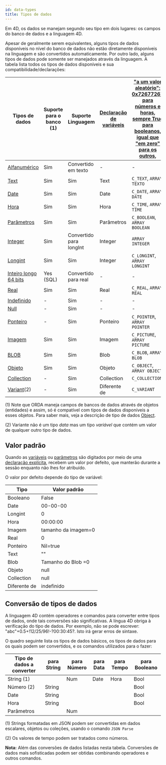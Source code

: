 ```yaml
---
id: data-types
title: Tipos de dados
---
```


Em 4D, os dados se manejam segundo seu tipo em dois lugares: os campos do banco de dados e a linguagem 4D.

Apesar de geralmente serem equivalentes, alguns tipos de dados disponíveis no nível do banco de dados não estão diretamente disponíveis na linguagem e são convertidos automaticamente. Por outro lado, alguns tipos de dados pode somente ser manejados através da linguagem. A tabela lista todos os tipos de dados disponíveis e sua compatibilidade/declarações:

| Tipos de dados                                 | Suporte para o banco (1) | Suporte Linguagem       | [Declaração de variáveis](variables.md#using-the-var-keyword) | ["a um valor aleatório": 0x72677267 para números e horas, sempre True para booleanos, igual que "em zero" para os outros,](variables.md#using-a-c_-directive) |
| ---------------------------------------------- | ------------------------ | ----------------------- | ------------------------------------------------------------- | ------------------------------------------------------------------------------------------------------------------------------------------------------------- |
| [Alfanumérico](dt_string.md)                   | Sim                      | Convertido em texto     | -                                                             | -                                                                                                                                                             |
| [Text](Concepts/dt_string.md)                  | Sim                      | Sim                     | Text                                                          | `C_TEXT`, `ARRAY TEXTO`                                                                                                                                       |
| [Date](Concepts/dt_date.md)                    | Sim                      | Sim                     | Date                                                          | `C_DATE`, `ARRAY DATE`                                                                                                                                        |
| [Hora](Concepts/dt_time.md)                    | Sim                      | Sim                     | Hora                                                          | `C_TIME`, `ARRAY TIME`                                                                                                                                        |
| [Parâmetros](Concepts/dt_boolean.md)           | Sim                      | Sim                     | Parâmetros                                                    | `C_BOOLEAN`, `ARRAY BOOLEAN`                                                                                                                                  |
| [Integer](Concepts/dt_number.md)               | Sim                      | Convertido para longInt | Integer                                                       | `ARRAY INTEGER`                                                                                                                                               |
| [Longint](Concepts/dt_number.md)               | Sim                      | Sim                     | Integer                                                       | `C_LONGINT`, `ARRAY LONGINT`                                                                                                                                  |
| [Inteiro longo 64 bits](Concepts/dt_number.md) | Yes (SQL)                | Convertido para real    | -                                                             | -                                                                                                                                                             |
| [Real](Concepts/dt_number.md)                  | Sim                      | Sim                     | Real                                                          | `C_REAL`, `ARRAY REAL`                                                                                                                                        |
| [Indefinido](Concepts/dt_null_undefined.md)    | -                        | Sim                     | -                                                             | -                                                                                                                                                             |
| [Null](Concepts/dt_null_undefined.md)          | -                        | Sim                     | -                                                             | -                                                                                                                                                             |
| [Ponteiro](Concepts/dt_pointer.md)             | -                        | Sim                     | Ponteiro                                                      | `C_POINTER`, `ARRAY POINTER`                                                                                                                                  |
| [Imagem](Concepts/dt_picture.md)               | Sim                      | Sim                     | Imagem                                                        | `C_PICTURE`, `ARRAY PICTURE`                                                                                                                                  |
| [BLOB](Concepts/dt_blob.md)                    | Sim                      | Sim                     | Blob                                                          | `C_BLOB`, `ARRAY BLOB`                                                                                                                                        |
| [Objeto](Concepts/dt_object.md)                | Sim                      | Sim                     | Objeto                                                        | `C_OBJECT`, `ARRAY OBJECT`                                                                                                                                    |
| [Collection](Concepts/dt_collection.md)        | -                        | Sim                     | Collection                                                    | `C_COLLECTION`                                                                                                                                                |
| [Variant](Concepts/dt_variant.md)(2)           | -                        | Sim                     | Diferente de                                                  | `C_VARIANT`                                                                                                                                                   |

(1) Note que ORDA maneja campos de bancos de dados através de objetos (entidades) e assim, só é compatível com tipos de dados disponíveis a esses objetos. Para saber mais, veja a descrição de tipo de dados [Object](Concepts/dt_object.md).

(2) Variante não é um tipo *data* mas um tipo *variável* que contém um valor de qualquer outro tipo de dados.

## Valor padrão

Quando as [variáveis](variables.md) ou [parâmetros](parameters.md) são digitados por meio de uma [declaração explícita](variables.md#declaring-variables), recebem um valor por defeito, que manterão durante a sessão enquanto não lhes for atribuído.

O valor por defeito depende do tipo de variável:

| Tipo         | Valor padrão        |
| ------------ | ------------------- |
| Booleano     | False               |
| Date         | 00-00-00            |
| Longint      | 0                   |
| Hora         | 00:00:00            |
| Imagem       | tamanho da imagem=0 |
| Real         | 0                   |
| Ponteiro     | Nil=true            |
| Text         | ""                  |
| Blob         | Tamanho do Blob =0  |
| Objeto       | null                |
| Collection   | null                |
| Diferente de | indefinido          |


## Conversão de tipos de dados

A linguagem 4D contém operadores e comandos para converter entre tipos de dados, onde tais conversões são significativas. A língua 4D obriga à verificação do tipo de dados. Por exemplo, não se pode escrever: "abc"+0.5+!12/25/96!-?00:30:45?. Isto irá gerar erros de sintaxe.

O quadro seguinte lista os tipos de dados básicos, os tipos de dados para os quais podem ser convertidos, e os comandos utilizados para o fazer:

| Tipo de dados a converter | para String | para Número | para Data | para Tempo | para Booleano |
| ------------------------- | ----------- | ----------- | --------- | ---------- | ------------- |
| String (1)                |             | Num         | Date      | Hora       | Bool          |
| Número (2)                | String      |             |           |            | Bool          |
| Date                      | String      |             |           |            | Bool          |
| Hora                      | String      |             |           |            | Bool          |
| Parâmetros                |             | Num         |           |            |               |

(1) Strings formatadas em JSON podem ser convertidas em dados escalares, objetos ou coleções, usando o comando `JSON Parse`

(2) Os valores de tempo podem ser tratados como números.

**Nota:** Além das conversões de dados listadas nesta tabela. Conversões de dados mais sofisticadas podem ser obtidas combinando operadores e outros comandos.
